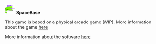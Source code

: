 ![](https://github.com/SjaakAlvarez/SpaceBase/blob/master/Content/spacegun.png) **SpaceBase**

This game is based on a physical arcade game (WIP). More information about the game [here](http://forum.arcadecontrols.com/index.php/topic,140466.0.html)

More information about the software [here](http://forum.arcadecontrols.com/index.php/topic,141866.0.html)
